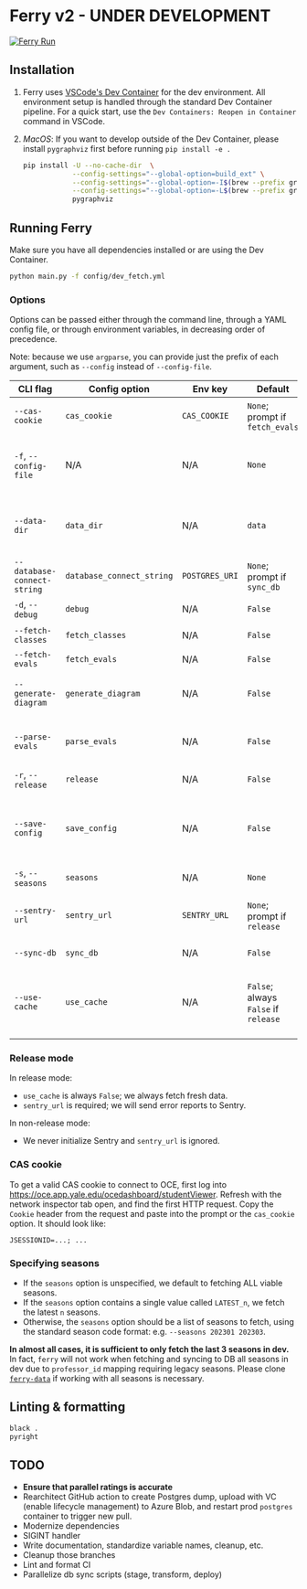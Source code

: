 # Ferry v2 - **UNDER DEVELOPMENT**

[![Ferry Run](https://github.com/coursetable/ferry/actions/workflows/ferry.yml/badge.svg)](https://github.com/coursetable/ferry/actions/workflows/ferry.yml)

## Installation

1. Ferry uses [VSCode's Dev Container](https://code.visualstudio.com/docs/devcontainers/containers) for the dev environment. All environment setup is handled through the standard Dev Container pipeline. For a quick start, use the `Dev Containers: Reopen in Container` command in VSCode.

1. _MacOS_: If you want to develop outside of the Dev Container, please install `pygraphviz` first before running `pip install -e .`

   ```sh
   pip install -U --no-cache-dir  \
               --config-settings="--global-option=build_ext" \
               --config-settings="--global-option=-I$(brew --prefix graphviz)/include/" \
               --config-settings="--global-option=-L$(brew --prefix graphviz)/lib/" \
               pygraphviz
   ```

## Running Ferry

Make sure you have all dependencies installed or are using the Dev Container.

```sh
python main.py -f config/dev_fetch.yml
```

### Options

Options can be passed either through the command line, through a YAML config file, or through environment variables, in decreasing order of precedence.

Note: because we use `argparse`, you can provide just the prefix of each argument, such as `--config` instead of `--config-file`.

| CLI flag                    | Config option             | Env key        | Default                              | Description                                                                                           |
| --------------------------- | ------------------------- | -------------- | ------------------------------------ | ----------------------------------------------------------------------------------------------------- |
| `--cas-cookie`              | `cas_cookie`              | `CAS_COOKIE`   | `None`; prompt if `fetch_evals`      | Only used for fetching evals; see below                                                               |
| `-f`, `--config-file`       | N/A                       | N/A            | `None`                               | Path to YAML config file, relative to PWD; if unspecified, all options are read from command          |
| `--data-dir`                | `data_dir`                | N/A            | `data`                               | Directory to load/store parsed data. This is usually where the `ferry-data` is cloned.                |
| `--database-connect-string` | `database_connect_string` | `POSTGRES_URI` | `None`; prompt if `sync_db`          | Postgres connection string; for dev, see `dev_sync_db.yml`                                            |
| `-d`, `--debug`             | `debug`                   | N/A            | `False`                              | Enable debug logging                                                                                  |
| `--fetch-classes`           | `fetch_classes`           | N/A            | `False`                              | Run the class crawler                                                                                 |
| `--fetch-evals`             | `fetch_evals`             | N/A            | `False`                              | Run the eval crawler                                                                                  |
| `--generate-diagram`        | `generate_diagram`        | N/A            | `False`                              | Generate a DB visualization diagram to `docs/db_diagram.pdf`                                          |
| `--parse-evals`             | `parse_evals`             | N/A            | `False`                              | Run the eval crawler, but just parse existing fetched evals                                           |
| `-r`, `--release`           | `release`                 | N/A            | `False`                              | Run in release mode; see below                                                                        |
| `--save-config`             | `save_config`             | N/A            | `False`                              | Save the parsed config options to `config_file`; does nothing if `config_file` is unspecified.        |
| `-s`, `--seasons`           | `seasons`                 | N/A            | `None`                               | A list of seasons to fetch; see below                                                                 |
| `--sentry-url`              | `sentry_url`              | `SENTRY_URL`   | `None`; prompt if `release`          | Sentry URL for error reporting; required in release mode, ignored in dev mode                         |
| `--sync-db`                 | `sync_db`                 | N/A            | `False`                              | Sync the parsed data to the database                                                                  |
| `--use-cache`               | `use_cache`               | N/A            | `False`; always `False` if `release` | Use cached data instead of fetching fresh data. Even if not using cache, cache will still be updated. |

### Release mode

In release mode:

- `use_cache` is always `False`; we always fetch fresh data.
- `sentry_url` is required; we will send error reports to Sentry.

In non-release mode:

- We never initialize Sentry and `sentry_url` is ignored.

### CAS cookie

To get a valid CAS cookie to connect to OCE, first log into https://oce.app.yale.edu/ocedashboard/studentViewer. Refresh with the network inspector tab open, and find the first HTTP request. Copy the `Cookie` header from the request and paste into the prompt or the `cas_cookie` option. It should look like:

```plain
JSESSIONID=...; ...
```

### Specifying seasons

- If the `seasons` option is unspecified, we default to fetching ALL viable seasons.
- If the `seasons` option contains a single value called `LATEST_n`, we fetch the latest `n` seasons.
- Otherwise, the `seasons` option should be a list of seasons to fetch, using the standard season code format: e.g. `--seasons 202301 202303`.

**In almost all cases, it is sufficient to only fetch the last 3 seasons in dev.** In fact, `ferry` will not work when fetching and syncing to DB all seasons in dev due to `professor_id` mapping requiring legacy seasons. Please clone [`ferry-data`](https://github.com/coursetable/ferry-data) if working with all seasons is necessary.

## Linting & formatting

```sh
black .
pyright
```

## TODO

- **Ensure that parallel ratings is accurate**
- Rearchitect GitHub action to create Postgres dump, upload with VC (enable lifecycle management) to Azure Blob, and restart prod `postgres` container to trigger new pull.
- Modernize dependencies
- SIGINT handler
- Write documentation, standardize variable names, cleanup, etc.
- Cleanup those branches
- Lint and format CI
- Parallelize db sync scripts (stage, transform, deploy)
